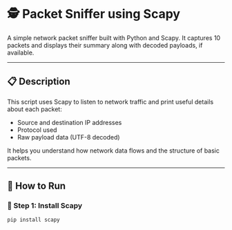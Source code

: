 # 🕵️ Packet Sniffer using Scapy

A simple network packet sniffer built with Python and Scapy. It captures 10 packets and displays their summary along with decoded payloads, if available.

---

## 📋 Description

This script uses Scapy to listen to network traffic and print useful details about each packet:
- Source and destination IP addresses
- Protocol used
- Raw payload data (UTF-8 decoded)

It helps you understand how network data flows and the structure of basic packets.

---

## 🚀 How to Run

### 🐍 Step 1: Install Scapy
```bash
pip install scapy
